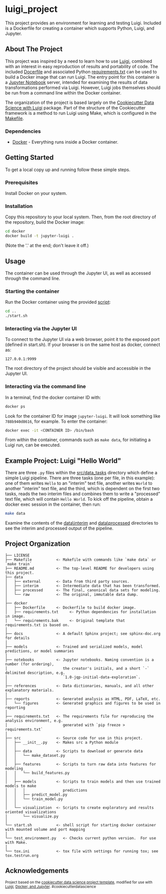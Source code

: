 # luigi_project

This project provides an environment for learning and testing Luigi.  Included is a Dockerfile for creating a container which supports Python, Luigi, and Jupyter.  

<!-- ABOUT THE PROJECT -->
## About The Project

This project was inspired by a need to learn how to use [Luigi](https://luigi.readthedocs.io/en/stable/#), combined with an interest in easy reproduction of results and portability of code.  The included [Docerfile](docker/Dockerfile) and associated Python [requirements.txt](docker/requirements.txt) can be used to build a Docker image that can run Luigi.  The entry point for this container is a [Jupyter Notebook](https://jupyter.org/) server, intended for examining the results of data transformations performed via Luigi.  However, Luigi jobs themselves should be run from a command line within the Docker container.  

The organization of the project is based largely on the [Cookiecutter Data Science with Luigi](https://github.com/ffmmjj/luigi_data_science_project_cookiecutter) package.  Part of the structure of the Cookiecutter framework is a method to run Luigi using Make, which is configured in the [Makefile](Makefile).


### Dependencies

* [Docker](https://www.docker.com/) - Everything runs inside a Docker container.


<!-- GETTING STARTED -->
## Getting Started

To get a local copy up and running follow these simple steps.

### Prerequisites

Install Docker on your system.  


### Installation

Copy this repository to your local system.  Then, from the root directory of the repository, build the Docker image:

```sh
cd docker
docker build -t jupyter-luigi .
```
(Note the '.' at the end; don't leave it off.)

## Usage

The container can be used through the Jupyter UI, as well as accessed through the command line.

### Starting the container

Run the Docker container using the provided [script](start.sh):

```sh
cd ..
./start.sh
```

### Interacting via the Jupyter UI

To connect to the Jupyter UI via a web browser, point it to the exposed port (defined in start.sh).  If your browser is on the same host as docker, connect as:

```
127.0.0.1:9999
```

The root directory of the project should be visible and accessible in the Jupyter UI.

### Interacting via the command line

In a terminal, find the docker container ID with:

```sh
docker ps
```

Look for the container ID for image `jupyter-luigi`.  It will look something like `788b940d8616`, for example.  To enter the container:

```sh
docker exec -it <CONTAINER ID> /bin/bash
```

From within the container, commands such as `make data`, for initiating a Luigi run, can be executed.


## Example Project:  Luigi "Hello World"

There are three `.py` files within the [src/data_tasks](src/data_tasks) directory which define a simple Luigi pipeline.  There are three tasks (one per file, in this example): one of them writes `Hello` to an "interim" text file, another writes `World` to another "interim" text file, and the third, which is dependent on the first two tasks, reads the two interim files and combines them to write a "processed" text file, which will contain `Hello World`.  To kick off the pipeline, obtain a docker exec session in the container, then run:

```sh
make data
```

Examine the contents of the [data\interim](data\interim) and [data\processed](data\processed) directories to see the interim and processed output of the pipeline.


<!-- PROJECT ORGANIZATION -->
## Project Organization


    ├── LICENSE
    ├── Makefile           <- Makefile with commands like `make data` or `make train`
    ├── README.md          <- The top-level README for developers using this project.
    ├── data
    │   ├── external       <- Data from third party sources.
    │   ├── interim        <- Intermediate data that has been transformed.
    │   ├── processed      <- The final, canonical data sets for modeling.
    │   └── raw            <- The original, immutable data dump.
    │
    ├── docker
    │   ├── Dockerfile     <- Dockerfile to build docker image.
    │   ├── requirements.txt     <- Python dependencies for installation in image.
    │   └── requirements.bak     <- Original template that requirements.txt is based on.
    │
    ├── docs               <- A default Sphinx project; see sphinx-doc.org for details
    │
    ├── models             <- Trained and serialized models, model predictions, or model summaries
    │
    ├── notebooks          <- Jupyter notebooks. Naming convention is a number (for ordering),
    │                         the creator's initials, and a short `-` delimited description, e.g.
    │                         `1.0-jqp-initial-data-exploration`.
    │
    ├── references         <- Data dictionaries, manuals, and all other explanatory materials.
    │
    ├── reports            <- Generated analysis as HTML, PDF, LaTeX, etc.
    │   └── figures        <- Generated graphics and figures to be used in reporting
    │
    ├── requirements.txt   <- The requirements file for reproducing the analysis environment, e.g.
    │                         generated with `pip freeze > requirements.txt`
    │
    ├── src                <- Source code for use in this project.
    │   ├── __init__.py    <- Makes src a Python module
    │   │
    │   ├── data           <- Scripts to download or generate data
    │   │   └── make_dataset.py
    │   │
    │   ├── features       <- Scripts to turn raw data into features for modeling
    │   │   └── build_features.py
    │   │
    │   ├── models         <- Scripts to train models and then use trained models to make
    │   │   │                 predictions
    │   │   ├── predict_model.py
    │   │   └── train_model.py
    │   │
    │   └── visualization  <- Scripts to create exploratory and results oriented visualizations
    │       └── visualize.py
    │
    └── start.sh           <- shell script for starting docker container with mounted volume and port mapping
    │
    └── test_environment.py   <- Checks current python version.  For use with Make.
    │
    └── tox.ini            <- tox file with settings for running tox; see tox.testrun.org


<!-- ACKNOWLEDGEMENTS -->
## Acknowledgements

<p><small>Project based on the <a target="_blank" href="https://drivendata.github.io/cookiecutter-data-science/">cookiecutter data science project template</a>, modified for use with <a target="_blank" href="https://github.com/ffmmjj/luigi_data_science_project_cookiecutter">Luigi</a>, <a target="_blank" href="https://www.martinalarcon.org/2018-12-31-a-reproducible-science/">Docker, and Jupyter</a>. #cookiecutterdatascience</small></p>
